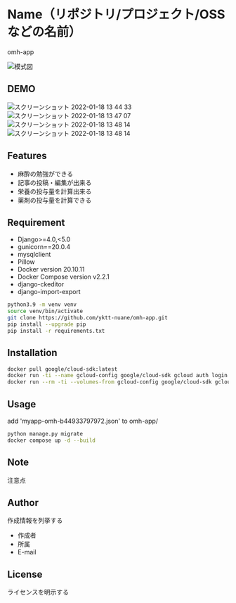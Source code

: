 # Name（リポジトリ/プロジェクト/OSSなどの名前）

omh-app

![模式図](https://user-images.githubusercontent.com/61369434/152098775-f1fe7ae4-bbdd-4979-8634-7b6d45fce597.png)

## DEMO

![スクリーンショット 2022-01-18 13 44 33](https://user-images.githubusercontent.com/61369434/149872436-7522d921-33fc-4f85-84cc-f8eebb901ae1.png)
![スクリーンショット 2022-01-18 13 47 07](https://user-images.githubusercontent.com/61369434/149872641-befd0c1f-260e-423a-b220-1cd48b44a531.png)
![スクリーンショット 2022-01-18 13 48 14](https://user-images.githubusercontent.com/61369434/149872772-9286dd16-6c47-4635-be33-084c2a28209a.png)
![スクリーンショット 2022-01-18 13 48 14](https://user-images.githubusercontent.com/61369434/149872772-9286dd16-6c47-4635-be33-084c2a28209a.png)

## Features

* 麻酔の勉強ができる
* 記事の投稿・編集が出来る
* 栄養の投与量を計算出来る
* 薬剤の投与量を計算できる

## Requirement

* Django>=4.0,<5.0
* gunicorn==20.0.4
* mysqlclient
* Pillow
* Docker version 20.10.11
* Docker Compose version v2.2.1
* django-ckeditor
* django-import-export

```bash
python3.9 -m venv venv
source venv/bin/activate
git clone https://github.com/yktt-nuane/omh-app.git
pip install --upgrade pip
pip install -r requirements.txt
```

## Installation

```bash
docker pull google/cloud-sdk:latest
docker run -ti --name gcloud-config google/cloud-sdk gcloud auth login
docker run --rm -ti --volumes-from gcloud-config google/cloud-sdk gcloud compute instances list --project myapp-omh
```

## Usage

add 'myapp-omh-b44933797972.json' to omh-app/

```bash
python manage.py migrate
docker compose up -d --build
```

## Note

注意点

## Author

作成情報を列挙する

* 作成者
* 所属
* E-mail

## License

ライセンスを明示する
